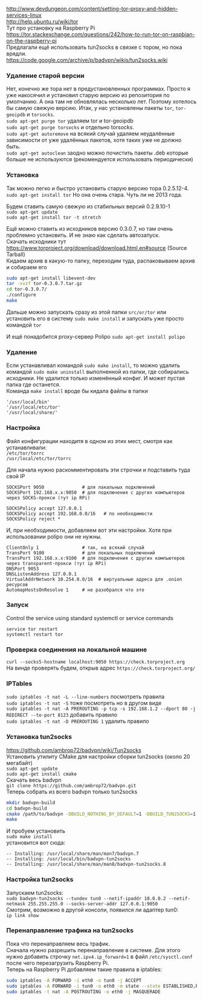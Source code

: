http://www.devdungeon.com/content/setting-tor-proxy-and-hidden-services-linux  
http://help.ubuntu.ru/wiki/tor  
Тут про установку на Raspberry Pi  
https://tor.stackexchange.com/questions/242/how-to-run-tor-on-raspbian-on-the-raspberry-pi  
Предлагали ещё использовать tun2socks в связке с тором, но пока врядли.  
https://code.google.com/archive/p/badvpn/wikis/tun2socks.wiki

### Удаление старой версии
Нет, конечно же тора нет в предустановленных программах. Просто я уже накосячил и установил старую версию из репозитория по умолчанию. А она там не обновлялась несколько лет. Поэтому хотелось бы самую свежую версию.
Итак, у нас установлены пакеты `tor`, `tor-geoipdb` и `torsocks`.  
`sudo apt-get purge tor` удаляем tor и tor-geoipdb  
`sudo apt-get purge torsocks` и отдельно torsocks.  
`sudo apt-get autoremove` на всякий случай удаляем неудалённые зависимости от уже удалённых пакетов, хотя таких уже не должно быть.  
`sudo apt-get autoclean` заодно можно почистить пакеты .deb которые больше не используются (рекомендуется использовать периодически)  

### Установка
Так можно легко и быстро установить старую версию тора 0.2.5.12-4. `sudo apt-get install tor` Но она очень стара. Чуть ли не 2013 года.

Будем ставить самую свежую из стабильных версий 0.2.9.10-1  
`sudo apt-get update`  
`sudo apt-get install tor -t stretch`

Ещё можно ставить из исходников версию 0.3.0.7, но там очень проблемно установить. И не знаю как сделать автозапуск.  
Скачать исходники тут https://www.torproject.org/download/download.html.en#source (Source Tarball)  
Кидаем архив в какую-то папку, переходим туда, распаковываем архив и собираем его  
```bash
sudo apt-get install libevent-dev
tar -xvzf tor-0.3.0.7.tar.gz
cd tor-0.3.0.7/
./configure
make
```
Дальше можно запускать сразу из этой папки `src/or/tor` или установить его в систему `sudo make install` и запускать уже просто командой `tor`

И ещё понадобится proxy-сервер Polipo
`sudo apt-get install polipo`

### Удаление
Если устанавливал командой `sudo make install`, то можно удалить командой `sudo make uninstall` выполненной из папки, где собирались исходники. Не удалится только изменённый конфиг. И может пустая папка где останется.  
Команда `make install` вроде бы кидала файлы в папки
```
'/usr/local/bin'
'/usr/local/etc/tor'
'/usr/local/share/'
```

### Настройка
Файл конфигурации находитя в одном из этих мест, смотря как устанавливали:  
`/etc/tor/torrc`  
`/usr/local/etc/tor/torrc`

Для начала нужно раскомментировать эти строчки и подставить туда свой IP
```
SOCKSPort 9050              # для лакальных подключений
SOCKSPort 192.168.x.x:9050  # для подключения с других компьютеров через SOCKS-прокси (тут ip RPi)

SOCKSPolicy accept 127.0.0.1
SOCKSPolicy accept 192.168.0.0/16   # по необходимости
SOCKSPolicy reject *
```
И, при необходимости, добавляем вот эти настройки. Хотя при использовании polipo они не нужны.
```
ClientOnly 1                # так, на всякий случай
TransPort 9100              # для локальных подключений
TransPort 192.168.x.x:9100  # для подключения с других компьютеров через transparent-прокси (тут ip RPi)
DNSPort 9053
DNSListenAddress 127.0.0.1
VirtualAddrNetwork 10.254.0.0/16  # виртуальные адреса для .onion ресурсов
AutomapHostsOnResolve 1     # не разобрался что это
```

### Запуск
Control the service using standard systemctl or service commands
```
service tor restart
systemctl restart tor
```

### Проверка соединения на локальной машине
`curl --socks5-hostname localhost:9050 https://check.torproject.org`  
На винде проверять будем, открыв адрес `https://check.torproject.org/`

### IPTables
`sudo iptables -t nat -L --line-numbers` посмотреть правила  
`sudo iptables -t nat -S` тоже посмотреть но в другом виде  
`sudo iptables -t nat -A PREROUTING -p tcp -s 192.168.1.2 --dport 80 -j REDIRECT --to-port 8123` добавить правило  
`sudo iptables -t nat -D PREROUTING 1` удалить правило  

### Установка tun2socks
https://github.com/ambrop72/badvpn/wiki/Tun2socks  
Установить утилиту CMake для настройки сборки tun2socks (около 20 мегабайт)  
`sudo apt-get update`  
`sudo apt-get install cmake`  
Скачать весь badvpn  
`git clone https://github.com/ambrop72/badvpn.git`  
Теперь собрать из всего badvpn только tun2socks  
```bash
mkdir badvpn-build
cd badvpn-build
cmake /path/to/badvpn -DBUILD_NOTHING_BY_DEFAULT=1 -DBUILD_TUN2SOCKS=1
make
```
И пробуем установить  
`sudo make install`  
установится вот сюда:  
```
-- Installing: /usr/local/share/man/man7/badvpn.7
-- Installing: /usr/local/bin/badvpn-tun2socks
-- Installing: /usr/local/share/man/man8/badvpn-tun2socks.8
```

### Настройка tun2socks
Запускаем tun2socks:  
`sudo badvpn-tun2socks --tundev tun0 --netif-ipaddr 10.0.0.2 --netif-netmask 255.255.255.0 --socks-server-addr 127.0.0.1:9050`  
Смотрим, возможно в другой консоли, появился ли адаптер tun0:  
`ip link show`

### Перенаправление трафика на tun2socks
Пока что перенаправляем весь трафик.  
Сначала нужно разрешить перенаправление в системе. Для этого нужно добавить строчку `net.ipv4.ip_forward=1` в файл `/etc/sysctl.conf` после чего перезагрузить Raspberry Pi.  
Теперь на Raspberry Pi добавляем такие правила в iptables:
```bash
sudo iptables -A FORWARD -i eth0 -o tun0 -j ACCEPT
sudo iptables -A FORWARD -i tun0 -o eth0 -m state --state ESTABLISHED,RELATED -j ACCEPT
sudo iptables -t nat -A POSTROUTING -o eth0 -j MASQUERADE
```
